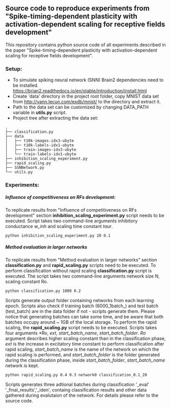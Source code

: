 ## Source code to reproduce experiments from "Spike-timing-dependent plasticity with activation-dependent scaling for receptive fields development"
This repository contains python source code of all experiments described in the paper  "Spike-timing-dependent plasticity with activation-dependent scaling for receptive fields development".
###  Setup:
+ To simulate spiking neural network (SNN) Brain2 dependencies need to be installed. 
    https://brian2.readthedocs.io/en/stable/introduction/install.html
+ Create 'data' directory in the project root folder, copy MNIST data set from http://yann.lecun.com/exdb/mnist/ 
to the directory and extract it.
+ Path to the data set can be customized by changing  DATA_PATH variable in **utils.py** script.
+ Project tree after extracting the data set:

```
.
├── classification.py
├── data
│   ├── t10k-images-idx3-ubyte
│   ├── t10k-labels-idx1-ubyte
│   ├── train-images-idx3-ubyte
│   └── train-labels-idx1-ubyte
├── inhibition_scaling_experiment.py
├── rapid_scaling.py
├── SSNNetwork.py
└── utils.py

```


### Experiments:
##### Influence of competitiveness on RFs development:
To replicate results from "Influence of competitiveness on RFs development" section **inhibition_scaling_experiment.py** script needs to be executed. 
Script takes two command-line arguments inhibitory conductance *w_inh* and scaling time constant *taur*.
```console
python inhibition_scaling_experiment.py 20 0.1
``` 
##### Method evaluation in larger networks
To replicate results from "Method evaluation in larger networks"  section **classification.py** and **rapid_scaling.py** 
scripts need to be executed. 
To perform classification without rapid scaling **classification.py** script is executed. The script takes two command-line
arguments network size N, scaling constant Ro. 

```console
python classification.py 1000 0.2
``` 
Scripts generate output folder containing networks from each learning epoch. Scripts also check if training batch (6000_1batch_) and test batch (test_batch) are in the data folder if not - scripts generate them. Please notice that generating batches can take some time, and be aware that both batches occupy around ~ 1GB of the local storage.
To perform the rapid scaling, the **rapid_scaling.py** script needs to be executed. Scripts takes four arguments *Ro, *ext*, *start_batch_name*, *start_batch_folder*.
*Ro* argument describes higher scaling constant than in the classification phase, *ext* is the increase in excitatory time constant to perform classification after rapid scaling,
*start_batch_name* is the name of the network on which the rapid scaling is performed, and *start_batch_folder* is the folder generated during the classification phase, inside
*start_batch_folder*, *start_batch_name* network is kept. 

```console
python rapid_scaling.py 0.4 0.3 network0 classification_0.1_20
```
Scripts generates three adtional batches during classification '_eval' '_final_results','_iden', containg classification results 
and other data gathered during evalutaion of the network. For details please refer to the source code.
  

